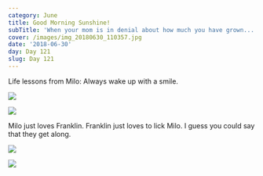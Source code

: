 ```yaml
---
category: June
title: Good Morning Sunshine!
subTitle: 'When your mom is in denial about how much you have grown...  '
cover: /images/img_20180630_110357.jpg
date: '2018-06-30'
day: Day 121
slug: Day 121
---
```

Life lessons from Milo: Always wake up with a smile.  

![](/images/img_20180630_110357.jpg)

![](/images/img_20180630_114751.jpg)

Milo just loves Franklin.  Franklin just loves to lick Milo. I guess you could say that they get along.  

![](/images/mvimg_20180630_152052.jpg)

![](/images/mvimg_20180630_152145.jpg)
